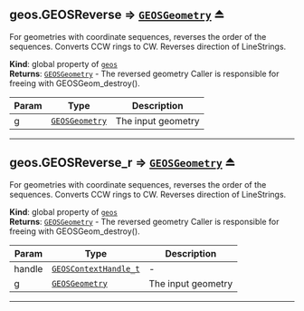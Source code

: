 <a name="exp_module_geos--geos.GEOSReverse"></a>

## geos.GEOSReverse ⇒ [<code>GEOSGeometry</code>](/typedefs-enums/typedefs-enums.html#GEOSGeometry) ⏏
For geometries with coordinate sequences, reverses the order of the sequences. Converts CCW rings to CW. Reverses direction of LineStrings.

**Kind**: global property of [<code>geos</code>](/typedefs-enums/typedefs-enums.html#module_geos)  
**Returns**: [<code>GEOSGeometry</code>](/typedefs-enums/typedefs-enums.html#GEOSGeometry) - The reversed geometry Caller is responsible for freeing with GEOSGeom_destroy().  

| Param | Type | Description |
| --- | --- | --- |
| g | [<code>GEOSGeometry</code>](/typedefs-enums/typedefs-enums.html#GEOSGeometry) | The input geometry |


---
<a name="exp_module_geos--geos.GEOSReverse_r"></a>

## geos.GEOSReverse\_r ⇒ [<code>GEOSGeometry</code>](/typedefs-enums/typedefs-enums.html#GEOSGeometry) ⏏
For geometries with coordinate sequences, reverses the order of the sequences. Converts CCW rings to CW. Reverses direction of LineStrings.

**Kind**: global property of [<code>geos</code>](/typedefs-enums/typedefs-enums.html#module_geos)  
**Returns**: [<code>GEOSGeometry</code>](/typedefs-enums/typedefs-enums.html#GEOSGeometry) - The reversed geometry Caller is responsible for freeing with GEOSGeom_destroy().  

| Param | Type | Description |
| --- | --- | --- |
| handle | [<code>GEOSContextHandle\_t</code>](/typedefs-enums/typedefs-enums.html#GEOSContextHandle_t) | - |
| g | [<code>GEOSGeometry</code>](/typedefs-enums/typedefs-enums.html#GEOSGeometry) | The input geometry |


---
